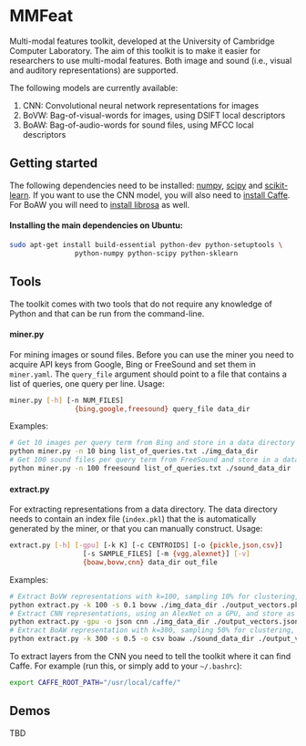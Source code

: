 # MMFeat
Multi-modal features toolkit, developed at the University of Cambridge Computer Laboratory. The aim of this toolkit is to make it easier for researchers to use multi-modal features. Both image and sound (i.e., visual and auditory representations) are supported.

The following models are currently available:

1. CNN: Convolutional neural network representations for images
2. BoVW: Bag-of-visual-words for images, using DSIFT local descriptors
3. BoAW: Bag-of-audio-words for sound files, using MFCC local descriptors

## Getting started
The following dependencies need to be installed: [numpy](http://www.numpy.org), [scipy](http://www.scipy.org) and [scikit-learn](http://scikit-learn.org/). If you want to use the CNN model, you will also need to [install Caffe](http://caffe.berkeleyvision.org/installation.html). For BoAW you will need to [install librosa](https://bmcfee.github.io/librosa/install.html) as well.

#### Installing the main dependencies on Ubuntu:
```sh
sudo apt-get install build-essential python-dev python-setuptools \
                python-numpy python-scipy python-sklearn
```

## Tools
The toolkit comes with two tools that do not require any knowledge of Python and that can be run from the command-line.

#### miner.py
For mining images or sound files. Before you can use the miner you need to acquire API keys from Google, Bing or FreeSound and set them in `miner.yaml`. The `query_file` argument should point to a file that contains a list of queries, one query per line. Usage:

```sh
miner.py [-h] [-n NUM_FILES]
                {bing,google,freesound} query_file data_dir
```
Examples:
```sh
# Get 10 images per query term from Bing and store in a data directory
python miner.py -n 10 bing list_of_queries.txt ./img_data_dir
# Get 100 sound files per query term from FreeSound and store in a data directory
python miner.py -n 100 freesound list_of_queries.txt ./sound_data_dir
```
#### extract.py
For extracting representations from a data directory. The data directory needs to contain an index file (`index.pkl`) that the is automatically generated by the miner, or that you can manually construct. Usage:
```sh
extract.py [-h] [-gpu] [-k K] [-c CENTROIDS] [-o {pickle,json,csv}]
                  [-s SAMPLE_FILES] [-m {vgg,alexnet}] [-v]
                  {boaw,bovw,cnn} data_dir out_file
```
Examples:
```sh
# Extract BoVW representations with k=100, sampling 10% for clustering, and store as a Python pickle.
python extract.py -k 100 -s 0.1 bovw ./img_data_dir ./output_vectors.pkl
# Extract CNN representations, using an AlexNet on a GPU, and store as a JSON file.
python extract.py -gpu -o json cnn ./img_data_dir ./output_vectors.json
# Extract BoAW representation with k=300, sampling 50% for clustering, and store as a CSV file.
python extract.py -k 300 -s 0.5 -o csv boaw ./sound_data_dir ./output_vectors.csv
```

To extract layers from the CNN you need to tell the toolkit where it can find Caffe. For example (run this, or simply add to your `~/.bashrc`):
```sh
export CAFFE_ROOT_PATH="/usr/local/caffe/"
```

## Demos

TBD
